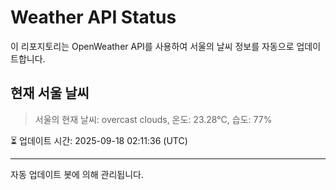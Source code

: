 
# Weather API Status

이 리포지토리는 OpenWeather API를 사용하여 서울의 날씨 정보를 자동으로 업데이트합니다.

## 현재 서울 날씨
> 서울의 현재 날씨: overcast clouds, 온도: 23.28°C, 습도: 77%

⏳ 업데이트 시간: 2025-09-18 02:11:36 (UTC)

---
자동 업데이트 봇에 의해 관리됩니다.
